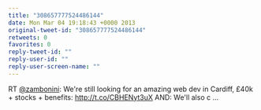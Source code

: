 ```yaml
---
title: "308657777524486144"
date: Mon Mar 04 19:18:43 +0000 2013
original-tweet-id: "308657777524486144"
retweets: 0
favorites: 0
reply-tweet-id: ""
reply-user-id: ""
reply-user-screen-name: ""
---
```

RT <a href="https://twitter.com/zambonini">@zambonini</a>: We're still looking for an amazing web dev in Cardiff, £40k + stocks + benefits: http://t.co/CBHENyt3uX AND: We'll also c ...
